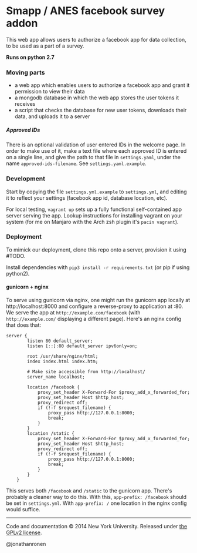 # Smapp / ANES facebook survey addon
This web app allows users to authorize a facebook app for data collection, to be used as a part of a survey.


**Runs on python 2.7**

### Moving parts
* a web app which enables users to authorize a facebook app and grant it permission to view their data
* a mongodb database in which the web app stores the user tokens it receives
* a script that checks the database for new user tokens, downloads their data, and uploads it to a server

##### Approved IDs
There is an optional validation of user entered IDs in the welcome page. In order to make use of it, make a text file where each approved ID is entered on a single line, and give the path to that file in `settings.yaml`, under the name `approved-ids-filename`. See `settings.yaml.example`.

### Development
Start by copying the file `settings.yml.example` to `settings.yml`, and editing it to reflect your settings (facebook app id, database location, etc).

For local testing, `vagrant up` sets up a fully functional self-contained app server serving the app. Lookup instructions for installing vagrant on your system (for me on Manjaro with the Arch zsh plugin it's `pacin vagrant`).

### Deployment
To mimick our deployment, clone this repo onto a server, provision it using #TODO.

Install dependencies with `pip3 install -r requirements.txt` (or pip if using python2).

#### gunicorn + nginx
To serve using gunicorn via nginx, one might run the gunicorn app locally at http://localhost:8000 and configure a reverse-proxy to application at :80. We serve the app at `http://example.com/facebook` (with `http://example.com/` displaying a different page). Here's an nginx config that does that:

```
server {
        listen 80 default_server;
        listen [::]:80 default_server ipv6only=on;

        root /usr/share/nginx/html;
        index index.html index.htm;

        # Make site accessible from http://localhost/
        server_name localhost;

        location /facebook {
            proxy_set_header X-Forward-For $proxy_add_x_forwarded_for;
            proxy_set_header Host $http_host;
            proxy_redirect off;
            if (!-f $request_filename) {
                proxy_pass http://127.0.0.1:8000;
                break;
            }
        }
        location /static {
            proxy_set_header X-Forward-For $proxy_add_x_forwarded_for;
            proxy_set_header Host $http_host;
            proxy_redirect off;
            if (!-f $request_filename) {
                proxy_pass http://127.0.0.1:8000;
                break;
            }
        }
    }
```

This serves both `/facebook` and `/static` to the gunicorn app. There's probably a cleaner way to do this. With this, `app-prefix: /facebook` should be set in `settings.yml`. With `app-prefix: /` one location in the nginx config would suffice.

-----------
Code and documentation &copy; 2014 New York University. Released under [the GPLv2 license](LICENSE).

@jonathanronen

